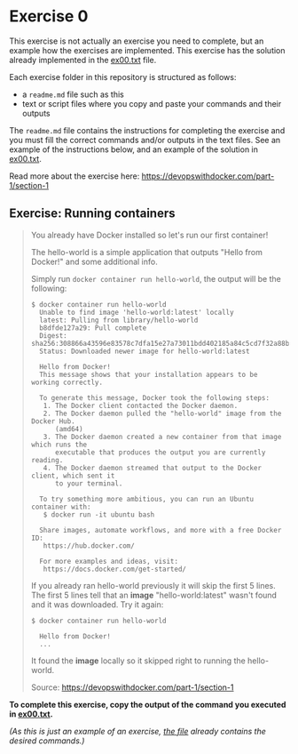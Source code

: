 # Exercise 0

This exercise is not actually an exercise you need to complete, but an example how the exercises are implemented. This exercise has the solution already implemented in the [ex00.txt](./ex00.txt) file.

Each exercise folder in this repository is structured as follows:

* a `readme.md` file such as this
* text or script files where you copy and paste your commands and their outputs

The `readme.md` file contains the instructions for completing the exercise and you must fill the correct commands and/or outputs in the text files. See an example of the instructions below, and an example of the solution in [ex00.txt](./ex00.txt).

Read more about the exercise here: https://devopswithdocker.com/part-1/section-1


## Exercise: Running containers

> You already have Docker installed so let's run our first container!
>
> The hello-world is a simple application that outputs "Hello from Docker!" and some additional info.
>
> Simply run `docker container run hello-world`, the output will be the following:
>
> ```console
> $ docker container run hello-world
>   Unable to find image 'hello-world:latest' locally
>   latest: Pulling from library/hello-world
>   b8dfde127a29: Pull complete
>   Digest: sha256:308866a43596e83578c7dfa15e27a73011bdd402185a84c5cd7f32a88b501a24
>   Status: Downloaded newer image for hello-world:latest
>
>   Hello from Docker!
>   This message shows that your installation appears to be working correctly.
>
>   To generate this message, Docker took the following steps:
>    1. The Docker client contacted the Docker daemon.
>    2. The Docker daemon pulled the "hello-world" image from the Docker Hub.
>       (amd64)
>    3. The Docker daemon created a new container from that image which runs the
>       executable that produces the output you are currently reading.
>    4. The Docker daemon streamed that output to the Docker client, which sent it
>       to your terminal.
>
>   To try something more ambitious, you can run an Ubuntu container with:
>    $ docker run -it ubuntu bash
>
>   Share images, automate workflows, and more with a free Docker ID:
>    https://hub.docker.com/
>
>   For more examples and ideas, visit:
>    https://docs.docker.com/get-started/
> ```
>
> If you already ran hello-world previously it will skip the first 5 lines. The first 5 lines tell that an **image** "hello-world:latest" wasn't found and it was downloaded. Try it again:
>
> ```console
> $ docker container run hello-world
>
>   Hello from Docker!
>   ...
> ```
>
> It found the **image** locally so it skipped right to running the hello-world.
>
> Source: https://devopswithdocker.com/part-1/section-1

**To complete this exercise, copy the output of the command you executed in [ex00.txt](./ex00.txt).**

*(As this is just an example of an exercise, [the file](./ex00.txt) already contains the desired commands.)*
